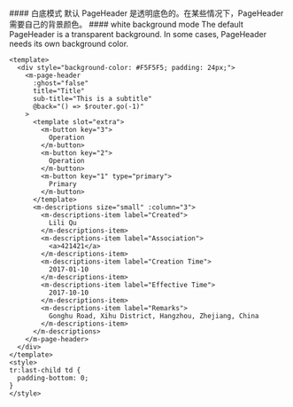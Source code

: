 <cn>
#### 白底模式
默认 PageHeader 是透明底色的。在某些情况下，PageHeader 需要自己的背景颜色。
</cn>

<us>
#### white background mode
The default PageHeader is a transparent background. In some cases, PageHeader needs its own background color.
</us>

```vue
<template>
  <div style="background-color: #F5F5F5; padding: 24px;">
    <m-page-header
      :ghost="false"
      title="Title"
      sub-title="This is a subtitle"
      @back="() => $router.go(-1)"
    >
      <template slot="extra">
        <m-button key="3">
          Operation
        </m-button>
        <m-button key="2">
          Operation
        </m-button>
        <m-button key="1" type="primary">
          Primary
        </m-button>
      </template>
      <m-descriptions size="small" :column="3">
        <m-descriptions-item label="Created">
          Lili Qu
        </m-descriptions-item>
        <m-descriptions-item label="Association">
          <a>421421</a>
        </m-descriptions-item>
        <m-descriptions-item label="Creation Time">
          2017-01-10
        </m-descriptions-item>
        <m-descriptions-item label="Effective Time">
          2017-10-10
        </m-descriptions-item>
        <m-descriptions-item label="Remarks">
          Gonghu Road, Xihu District, Hangzhou, Zhejiang, China
        </m-descriptions-item>
      </m-descriptions>
    </m-page-header>
  </div>
</template>
<style>
tr:last-child td {
  padding-bottom: 0;
}
</style>
```
